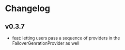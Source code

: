 # Changelog

## v0.3.7

- feat: letting users pass a sequence of providers in the FailoverGenrationProvider as well
